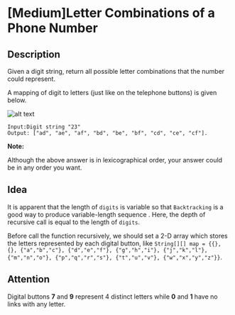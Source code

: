 [Medium]Letter Combinations of a Phone Number
===

## Description
Given a digit string, return all possible letter combinations that the number could represent.

A mapping of digit to letters (just like on the telephone buttons) is given below.

![alt text](https://upload.wikimedia.org/wikipedia/commons/thumb/7/73/Telephone-keypad2.svg/200px-Telephone-keypad2.svg.png "dial")

    Input:Digit string "23"
    Output: ["ad", "ae", "af", "bd", "be", "bf", "cd", "ce", "cf"].
    
**Note:**

Although the above answer is in lexicographical order, your answer could be in any order you want. 
## Idea
It is apparent that the length of `digits` is variable so that `Backtracking` is a good way to produce variable-length sequence . Here, the depth of recursive call is equal to the length of `digits`.

Before call the function recursively, we should set a 2-D array which stores the letters represented by each digital button, like `String[][] map = {{}, {}, {"a","b","c"}, {"d","e","f"}, {"g","h","i"}, {"j","k","l"}, {"m","n","o"}, {"p","q","r","s"}, {"t","u","v"}, {"w","x","y","z"}}`.

## Attention
Digital buttons **7** and **9** represent 4 distinct letters while **0** and **1** have no links with any letter.

